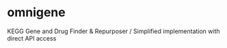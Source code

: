 # omnigene
KEGG Gene and Drug Finder &amp; Repurposer / Simplified implementation with direct API access
